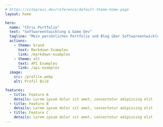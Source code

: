 ```yaml
---
# https://vitepress.dev/reference/default-theme-home-page
layout: home

hero:
  name: "Chris Portfolio"
  text: "Softwareentwicklung & Game Dev"
  tagline: "Mein persönliches Portfolio und Blog über Softwareentwicklung & Game Dev"
  actions:
    - theme: brand
      text: Markdown Examples
      link: /markdown-examples
    - theme: alt
      text: API Examples
      link: /api-examples
  image:
    src: /profile.webp
    alt: Profil Bild

features:
  - title: Feature A
    details: Lorem ipsum dolor sit amet, consectetur adipiscing elit
  - title: Feature B
    details: Lorem ipsum dolor sit amet, consectetur adipiscing elit
  - title: Feature C
    details: Lorem ipsum dolor sit amet, consectetur adipiscing elit
---
```

